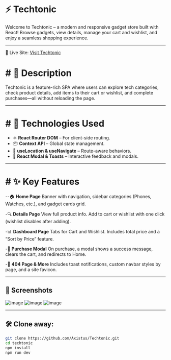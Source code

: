 # ⚡ Techtonic

Welcome to Techtonic – a modern and responsive gadget store built with React! Browse gadgets, view details, manage your cart and wishlist, and enjoy a seamless shopping experience.

---

🔗 Live Site: [Visit Techtonic](https://techtonic-tau.vercel.app/)

# #  📝 Description

Techtonic is a feature-rich SPA where users can explore tech categories, check product details, add items to their cart or wishlist, and complete purchases—all without reloading the page.

---

# #  🚀 Technologies Used

- ⚛️ **React Router DOM** – For client-side routing.
- 📦 **Context API** – Global state management.
- 📍 **useLocation & useNavigate** – Route-aware behaviors.
- 💬 **React Modal & Toasts** – Interactive feedback and modals.

---

# #  ✨ Key Features

--🏠 **Home Page**
Banner with navigation, sidebar categories (Phones, Watches, etc.), and gadget cards grid.

-🔍 **Details Page**
View full product info. Add to cart or wishlist with one click (wishlist disables after adding).

-📊 **Dashboard Page**
Tabs for Cart and Wishlist. Includes total price and a “Sort by Price” feature.

-🛒 **Purchase Modal**
On purchase, a modal shows a success message, clears the cart, and redirects to Home.

-🚫 **404 Page & More**
Includes toast notifications, custom navbar styles by page, and a site favicon.

---

## 📸 Screenshots

![image](https://github.com/user-attachments/assets/f5a21e39-9591-4b9d-968b-ff9c4fd6dcd0)
![image](https://github.com/user-attachments/assets/6d974128-8fae-4ef5-b21e-e74195242a7e)
![image](https://github.com/user-attachments/assets/56389824-3032-4068-95d9-0b368ca53e1d)

---

## 🛠️ Clone away:

```bash
git clone https://github.com/Axistus/Techtonic.git
cd techtonic  
npm install  
npm run dev  
